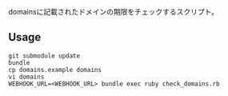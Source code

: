 domainsに記載されたドメインの期限をチェックするスクリプト。

## Usage

```
git submodule update
bundle
cp domains.example domains
vi domains
WEBHOOK_URL=<WEBHOOK_URL> bundle exec ruby check_domains.rb
```
